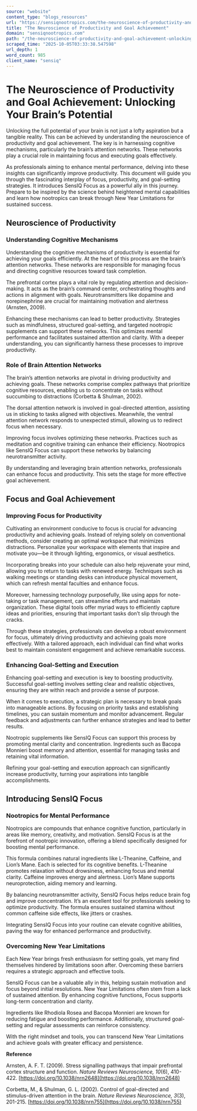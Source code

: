 ```yaml
---
source: "website"
content_type: "blogs_resources"
url: "https://sensiqnootropics.com/the-neuroscience-of-productivity-and-goal-achievement-unlocking-your-brains-potential/"
title: "The Neuroscience of Productivity and Goal Achievement"
domain: "sensiqnootropics.com"
path: "/the-neuroscience-of-productivity-and-goal-achievement-unlocking-your-brains-potential/"
scraped_time: "2025-10-05T03:33:38.547598"
url_depth: 1
word_count: 985
client_name: "sensiq"
---
```


# The Neuroscience of Productivity and Goal Achievement: Unlocking Your Brain’s Potential

Unlocking the full potential of your brain is not just a lofty aspiration but a tangible reality. This can be achieved by understanding the neuroscience of productivity and goal achievement. The key is in harnessing cognitive mechanisms, particularly the brain’s attention networks. These networks play a crucial role in maintaining focus and executing goals effectively.

As professionals aiming to enhance mental performance, delving into these insights can significantly improve productivity. This document will guide you through the fascinating interplay of focus, productivity, and goal-setting strategies. It introduces SensIQ Focus as a powerful ally in this journey. Prepare to be inspired by the science behind heightened mental capabilities and learn how nootropics can break through New Year Limitations for sustained success.

## Neuroscience of Productivity

### Understanding Cognitive Mechanisms

Understanding the cognitive mechanisms of productivity is essential for achieving your goals efficiently. At the heart of this process are the brain’s attention networks. These networks are responsible for managing focus and directing cognitive resources toward task completion.

The prefrontal cortex plays a vital role by regulating attention and decision-making. It acts as the brain’s command center, orchestrating thoughts and actions in alignment with goals. Neurotransmitters like dopamine and norepinephrine are crucial for maintaining motivation and alertness (Arnsten, 2009).

Enhancing these mechanisms can lead to better productivity. Strategies such as mindfulness, structured goal-setting, and targeted nootropic supplements can support these networks. This optimizes mental performance and facilitates sustained attention and clarity. With a deeper understanding, you can significantly harness these processes to improve productivity.

### Role of Brain Attention Networks

The brain’s attention networks are pivotal in driving productivity and achieving goals. These networks comprise complex pathways that prioritize cognitive resources, enabling us to concentrate on tasks without succumbing to distractions (Corbetta & Shulman, 2002).

The dorsal attention network is involved in goal-directed attention, assisting us in sticking to tasks aligned with objectives. Meanwhile, the ventral attention network responds to unexpected stimuli, allowing us to redirect focus when necessary.

Improving focus involves optimizing these networks. Practices such as meditation and cognitive training can enhance their efficiency. Nootropics like SensIQ Focus can support these networks by balancing neurotransmitter activity.

By understanding and leveraging brain attention networks, professionals can enhance focus and productivity. This sets the stage for more effective goal achievement.

## Focus and Goal Achievement

### Improving Focus for Productivity

Cultivating an environment conducive to focus is crucial for advancing productivity and achieving goals. Instead of relying solely on conventional methods, consider creating an optimal workspace that minimizes distractions. Personalize your workspace with elements that inspire and motivate you—be it through lighting, ergonomics, or visual aesthetics.

Incorporating breaks into your schedule can also help rejuvenate your mind, allowing you to return to tasks with renewed energy. Techniques such as walking meetings or standing desks can introduce physical movement, which can refresh mental faculties and enhance focus.

Moreover, harnessing technology purposefully, like using apps for note-taking or task management, can streamline efforts and maintain organization. These digital tools offer myriad ways to efficiently capture ideas and priorities, ensuring that important tasks don’t slip through the cracks.

Through these strategies, professionals can develop a robust environment for focus, ultimately driving productivity and achieving goals more effectively. With a tailored approach, each individual can find what works best to maintain consistent engagement and achieve remarkable success.

### Enhancing Goal-Setting and Execution

Enhancing goal-setting and execution is key to boosting productivity. Successful goal-setting involves setting clear and realistic objectives, ensuring they are within reach and provide a sense of purpose.

When it comes to execution, a strategic plan is necessary to break goals into manageable actions. By focusing on priority tasks and establishing timelines, you can sustain momentum and monitor advancement. Regular feedback and adjustments can further enhance strategies and lead to better results.

Nootropic supplements like SensIQ Focus can support this process by promoting mental clarity and concentration. Ingredients such as Bacopa Monnieri boost memory and attention, essential for managing tasks and retaining vital information.

Refining your goal-setting and execution approach can significantly increase productivity, turning your aspirations into tangible accomplishments.

## Introducing SensIQ Focus

### Nootropics for Mental Performance

Nootropics are compounds that enhance cognitive function, particularly in areas like memory, creativity, and motivation. SensIQ Focus is at the forefront of nootropic innovation, offering a blend specifically designed for boosting mental performance.

This formula combines natural ingredients like L-Theanine, Caffeine, and Lion’s Mane. Each is selected for its cognitive benefits. L-Theanine promotes relaxation without drowsiness, enhancing focus and mental clarity. Caffeine improves energy and alertness. Lion’s Mane supports neuroprotection, aiding memory and learning.

By balancing neurotransmitter activity, SensIQ Focus helps reduce brain fog and improve concentration. It’s an excellent tool for professionals seeking to optimize productivity. The formula ensures sustained stamina without common caffeine side effects, like jitters or crashes.

Integrating SensIQ Focus into your routine can elevate cognitive abilities, paving the way for enhanced performance and productivity.

### Overcoming New Year Limitations

Each New Year brings fresh enthusiasm for setting goals, yet many find themselves hindered by limitations soon after. Overcoming these barriers requires a strategic approach and effective tools.

SensIQ Focus can be a valuable ally in this, helping sustain motivation and focus beyond initial resolutions. New Year Limitations often stem from a lack of sustained attention. By enhancing cognitive functions, Focus supports long-term concentration and clarity.

Ingredients like Rhodiola Rosea and Bacopa Monnieri are known for reducing fatigue and boosting performance. Additionally, structured goal-setting and regular assessments can reinforce consistency.

With the right mindset and tools, you can transcend New Year Limitations and achieve goals with greater efficacy and persistence.

**Reference**

Arnsten, A. F. T. (2009). Stress signalling pathways that impair prefrontal cortex structure and function. _Nature Reviews Neuroscience, 10_(6), 410-422. [https://doi.org/10.1038/nrn2648](https://doi.org/10.1038/nrn2648)

Corbetta, M., & Shulman, G. L. (2002). Control of goal-directed and stimulus-driven attention in the brain. _Nature Reviews Neuroscience, 3_(3), 201-215. [https://doi.org/10.1038/nrn755](https://doi.org/10.1038/nrn755)